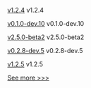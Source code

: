 
[v1.2.4](https://github.com/hyperledger/firefly-common/releases/tag/v1.2.4) v1.2.4

[v0.1.0-dev.10](https://github.com/hyperledger/anoncreds-rs/releases/tag/v0.1.0-dev.10) v0.1.0-dev.10

[v2.5.0-beta2](https://github.com/hyperledger/fabric/releases/tag/v2.5.0-beta2) v2.5.0-beta2

[v0.2.8-dev.5](https://github.com/hyperledger/aries-askar/releases/tag/v0.2.8-dev.5) v0.2.8-dev.5

[v1.2.5](https://github.com/hyperledger/firefly-evmconnect/releases/tag/v1.2.5) v1.2.5


[See more >>>](https://start-here.hyperledger.org/releases)
